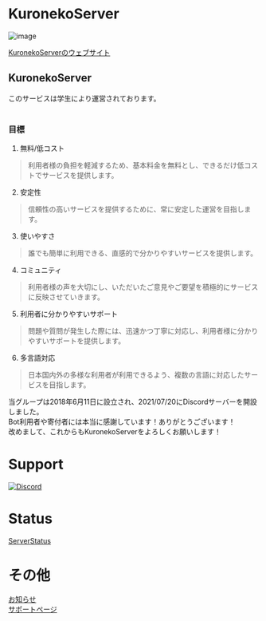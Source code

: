 # KuronekoServer
![image](https://cdn.kuroneko6423.com/kuronekoserver/logo-wide-kawaii.webp)<br>

[KuronekoServerのウェブサイト](https://kuroneko6423.com/)<br>
## KuronekoServer
このサービスは学生により運営されております。
<br><br>
### 目標
1. 無料/低コスト
> 利用者様の負担を軽減するため、基本料金を無料とし、できるだけ低コストでサービスを提供します。

2. 安定性
> 信頼性の高いサービスを提供するために、常に安定した運営を目指します。

3. 使いやすさ
> 誰でも簡単に利用できる、直感的で分かりやすいサービスを提供します。

4. コミュニティ
> 利用者様の声を大切にし、いただいたご意見やご要望を積極的にサービスに反映させていきます。

5. 利用者に分かりやすいサポート
> 問題や質問が発生した際には、迅速かつ丁寧に対応し、利用者様に分かりやすいサポートを提供します。

6. 多言語対応
> 日本国内外の多様な利用者が利用できるよう、複数の言語に対応したサービスを目指します。

当グループは2018年6月11日に設立され、2021/07/20にDiscordサーバーを開設しました。<br>
Bot利用者や寄付者には本当に感謝しています！ありがとうございます！<br>
改めまして、これからもKuronekoServerをよろしくお願いします！<br>
# Support
[![Discord](https://discordapp.com/api/guilds/867038364552396860/widget.png?style=banner4)](https://discord.gg/Y6w5Jv3EAR)
# Status
[ServerStatus](https://status.kuroneko6423.com/)<br>
# その他
[お知らせ](https://news.kuroneko6423.com/)<br>
[サポートページ](https://support.kuroneko6423.com/)<br>
